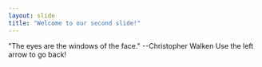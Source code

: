 ```yaml
---
layout: slide
title: "Welcome to our second slide!"
---
```

"The eyes are the windows of the face." --Christopher Walken
Use the left arrow to go back!
